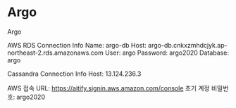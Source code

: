 # Argo
Argo

AWS RDS Connection Info
Name: argo-db
Host: argo-db.cnkxzmhdcjyk.ap-northeast-2.rds.amazonaws.com
User: argo
Password: argo2020
Database: argo


Cassandra Connection Info
Host: 13.124.236.3

AWS 접속 URL: https://aitify.signin.aws.amazon.com/console
초기 계정 비밀번호: argo2020
